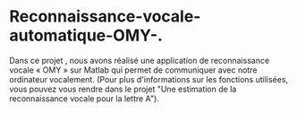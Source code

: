 # Reconnaissance-vocale-automatique-OMY-.
Dans ce projet , nous avons réalisé une application de reconnaissance vocale « OMY » sur Matlab qui permet de communiquer avec notre ordinateur vocalement. (Pour plus d'informations sur les fonctions utilisées, vous pouvez vous rendre dans le projet "Une estimation de la reconnaissance vocale pour la lettre A").
